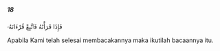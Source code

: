 ##### 18

<span class="ayah">فَإِذَا قَرَأْنَٰهُ فَٱتَّبِعْ قُرْءَانَهُۥ</span>

<span class="ayah_translation">Apabila Kami telah selesai membacakannya maka ikutilah bacaannya itu.</span>
